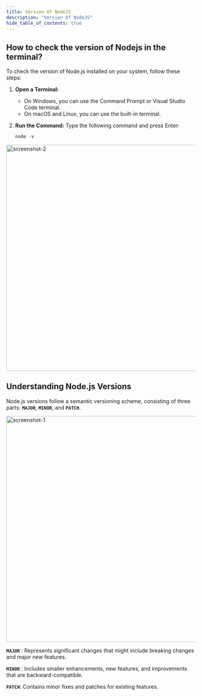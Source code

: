 ```yaml
---
title: Version Of NodeJS
description: "Version Of NodeJS"
hide_table_of_contents: true
---
```


## How to check the version of Nodejs in the terminal?

To check the version of Node.js installed on your system, follow these steps:

1. **Open a Terminal:**

   - On Windows, you can use the Command Prompt or Visual Studio Code terminal.
   - On macOS and Linux, you can use the built-in terminal.

2. **Run the Command:**
   Type the following command and press Enter:

   ```js
   node -v
   ```

<img src="/nodejs/03/screenshot-2.png" alt="screenshot-2" width="600px"/>

## Understanding Node.js Versions

Node.js versions follow a semantic versioning scheme, consisting of three parts: **`MAJOR`**, **`MINOR`**, and **`PATCH`**.

<img src="/nodejs/03/screenshot-1.png" alt="screenshot-1" width="600px"/>

**`MAJOR`** : Represents significant changes that might include breaking changes and major new features.

**`MINOR`** : Includes smaller enhancements, new features, and improvements that are backward-compatible.

**`PATCH`**: Contains minor fixes and patches for existing features.


